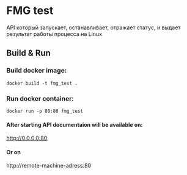 # FMG test  
API который запускает, останавливает, отражает статус, и выдает результат работы процесса на Linux


## Build & Run

### Build docker image:

```console
docker build -t fmg_test .
```  


### Run docker container:
```console
docker run -p 80:80 fmg_test
```  


#### After starting API documentaion will be available on:  
http://0.0.0.0:80

#### Or on  
http://remote-machine-adress:80  




